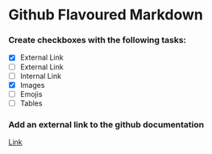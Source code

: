 # Github Flavoured Markdown
### Create checkboxes with the following tasks:
* [x] External Link
* [ ] External Link
* [ ] Internal Link
* [x] Images
* [ ] Emojis
* [ ] Tables
### Add an external link to the github documentation 

[Link](https://help.github.com/en)
